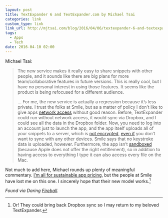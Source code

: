 ```yaml
---
layout: post
title: TextExpander 6 and TextExpander.com by Michael Tsai
categories: link
custom_type: link
link_url: http://mjtsai.com/blog/2016/04/06/textexpander-6-and-textexpander-com/
tags:
  - Apps
  - Tech
date: 2016-04-10 02:00
---
```

Michael Tsai:

> The new service makes it really easy to share snippets with other people, and it sounds like there are big plans for more team/collaborative features in future versions. This is really cool, but I have no personal interest in using those features. It seems like the product is being refocused for a different audience.
>
> …
> For me, the new service is actually a regression because it’s less private. I trust the folks at Smile, but as a matter of policy I don’t like to give apps [network access](https://www.obdev.at/products/littlesnitch/index.html) without good reason. Before, TextExpander could run without network access, it would sync via Dropbox, and I could see all the data in the Dropbox folder. Now, you need to log into an account just to launch the app, and the app itself uploads all of your snippets to a server, which is [not encrypted](http://tidbits.com/article/16400), [even if](https://twitter.com/ashpole/status/717478778612617216) you don’t want to sync with any other devices. Smile says that no keystroke data is uploaded, however. Furthermore, the app isn’t [sandboxed](https://twitter.com/petermaurer/status/717358286211780608) (because Apple does not offer the right entitlement), so in addition to having access to everything I type it can also access every file on the Mac.

Not much to add here, Michael rounds up plenty of meaningful commentary. [I’m all for sustainable app pricing](/2013/09/the-app-store-problem/), but the people at Smile have lost me on this one. I sincerely hope that their new model works.[^1]

*Found via Daring [Fireball](http://daringfireball.net/linked/2016/04/07/tsai-textexpander).*

[^1]: Or! They could bring back Dropbox sync so I may return to my beloved TextExpander.